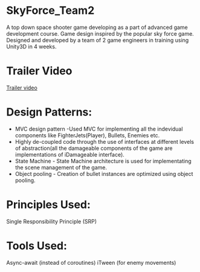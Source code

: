 # SkyForce_Team2
A top down space shooter game developing as a part of advanced game development course.
Game design inspired by the popular sky force game.
Designed and developed by a team of 2 game engineers in training using Unity3D in 4 weeks.

# Trailer Video
[Trailer video](https://drive.google.com/file/d/1RQOzOdxf_9K8arng1NwDrHb9bq7tKjzb/view?usp=sharing "Trailer Video")

# Design Patterns:
 * MVC design pattern
   -Used MVC for implementing all the indevidual components like FighterJets(Player), Bullets, Enemies etc.
 * Highly de-coupled code through the use of interfaces at different levels of abstraction(all the damageable components of the game are implementations of iDamageable interface).
 * State Machine - State Machine architecture is used for implementating the scene management of the game.
 * Object pooling - Creation of bullet instances are optimized using object pooling.

# Principles Used:
Single Responsibility Principle (SRP)

# Tools Used:
Async-await (instead of coroutines)
iTween (for enemy movements)
